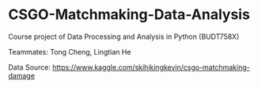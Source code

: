 # CSGO-Matchmaking-Data-Analysis
Course project of Data Processing and Analysis in Python (BUDT758X)

Teammates: Tong Cheng, Lingtian He

Data Source:
https://www.kaggle.com/skihikingkevin/csgo-matchmaking-damage
